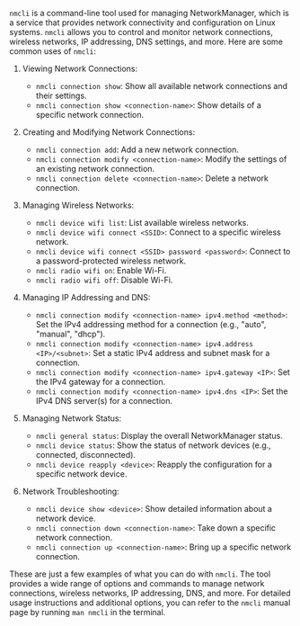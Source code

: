 `nmcli` is a command-line tool used for managing NetworkManager, which is a service that provides network connectivity and configuration on Linux systems. `nmcli` allows you to control and monitor network connections, wireless networks, IP addressing, DNS settings, and more. Here are some common uses of `nmcli`:

1. Viewing Network Connections:
   - `nmcli connection show`: Show all available network connections and their settings.
   - `nmcli connection show <connection-name>`: Show details of a specific network connection.

2. Creating and Modifying Network Connections:
   - `nmcli connection add`: Add a new network connection.
   - `nmcli connection modify <connection-name>`: Modify the settings of an existing network connection.
   - `nmcli connection delete <connection-name>`: Delete a network connection.

3. Managing Wireless Networks:
   - `nmcli device wifi list`: List available wireless networks.
   - `nmcli device wifi connect <SSID>`: Connect to a specific wireless network.
   - `nmcli device wifi connect <SSID> password <password>`: Connect to a password-protected wireless network.
   - `nmcli radio wifi on`: Enable Wi-Fi.
   - `nmcli radio wifi off`: Disable Wi-Fi.

4. Managing IP Addressing and DNS:
   - `nmcli connection modify <connection-name> ipv4.method <method>`: Set the IPv4 addressing method for a connection (e.g., "auto", "manual", "dhcp").
   - `nmcli connection modify <connection-name> ipv4.address <IP>/<subnet>`: Set a static IPv4 address and subnet mask for a connection.
   - `nmcli connection modify <connection-name> ipv4.gateway <IP>`: Set the IPv4 gateway for a connection.
   - `nmcli connection modify <connection-name> ipv4.dns <IP>`: Set the IPv4 DNS server(s) for a connection.

5. Managing Network Status:
   - `nmcli general status`: Display the overall NetworkManager status.
   - `nmcli device status`: Show the status of network devices (e.g., connected, disconnected).
   - `nmcli device reapply <device>`: Reapply the configuration for a specific network device.

6. Network Troubleshooting:
   - `nmcli device show <device>`: Show detailed information about a network device.
   - `nmcli connection down <connection-name>`: Take down a specific network connection.
   - `nmcli connection up <connection-name>`: Bring up a specific network connection.

These are just a few examples of what you can do with `nmcli`. The tool provides a wide range of options and commands to manage network connections, wireless networks, IP addressing, DNS, and more. For detailed usage instructions and additional options, you can refer to the `nmcli` manual page by running `man nmcli` in the terminal.